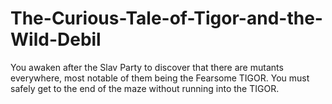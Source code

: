 # The-Curious-Tale-of-Tigor-and-the-Wild-Debil
You awaken after the Slav Party to discover that there are mutants everywhere, most notable of them being the Fearsome TIGOR. You must safely get to the end of the maze without running into the TIGOR.
